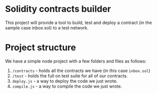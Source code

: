 # Solidity contracts builder
This project will provide a tool to build, test and deploy a contract (in the sample case inbox.sol) to a test network. 

# Project structure
We have a simple node project with a few folders and files as follows: 

1. `/contracts` - holds all the contracts we have (in this case `inbox.sol`)
2. `/test` - holds the full on test suite for all of our contracts. 
3. `deploy.js` - a way to deploy the code we just wrote. 
4. `compile.js` - a way to compile the code we just wrote. 